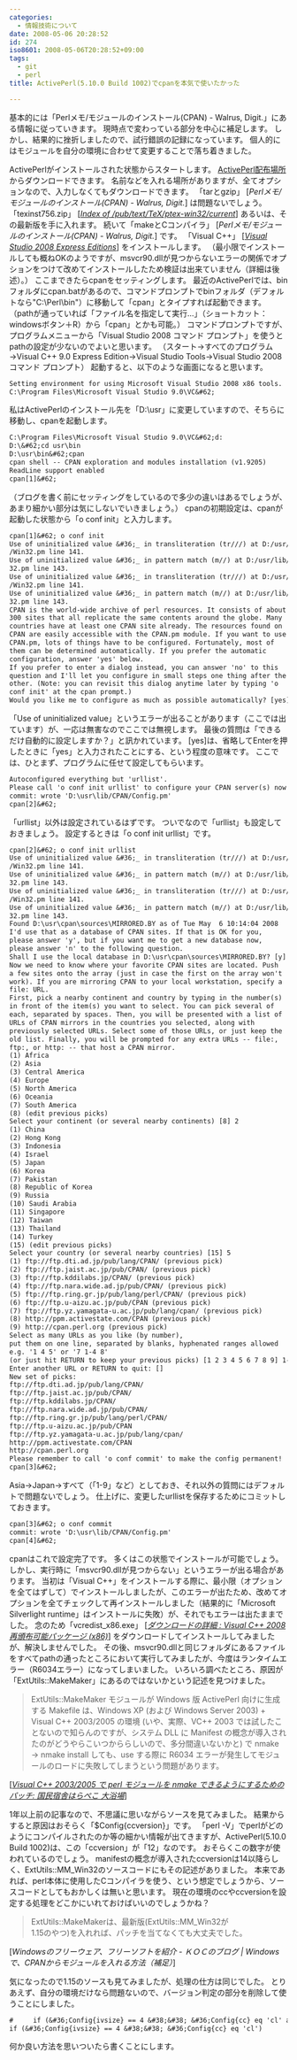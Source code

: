 ```yaml
---
categories:
  - 情報技術について
date: 2008-05-06 20:28:52
id: 274
iso8601: 2008-05-06T20:28:52+09:00
tags:
  - git
  - perl
title: ActivePerl(5.10.0 Build 1002)でcpanを本気で使いたかった

---
```


<p>基本的には「Perlメモ/モジュールのインストール(CPAN) - Walrus, Digit.」にある情報に従っていきます。
現時点で変わっている部分を中心に補足します。
しかし、結果的に挫折しましたので、試行錯誤の記録になっています。
個人的にはモジュールを自分の環境に合わせて変更することで落ち着きました。</p>

<p>
ActivePerlがインストールされた状態からスタートします。
<a href="http://www.activestate.com/activeperl/downloads">ActivePerl配布場所</a>からダウンロードできます。
名前などを入れる場所がありますが、全てオプションなので、入力しなくてもダウンロードできます。
「<quote>tarとgzip</quote>」 [<cite title="Source: Perlメモ/モジュールのインストール(CPAN) - Walrus, Digit.; Accessed Date: 5/6/2008">Perlメモ/モジュールのインストール(CPAN) - Walrus, Digit.</cite>] は問題ないでしょう。
「<quote>texinst756.zip</quote>」 [<cite title="Source: Index of /pub/text/TeX/ptex-win32/current; Accessed Date: 5/6/2008"><a href="http://www.ring.gr.jp/pub/text/TeX/ptex-win32/current/">Index of /pub/text/TeX/ptex-win32/current</a></cite>] あるいは、その最新版を手に入れます。
続いて「<quote>makeとCコンパイラ</quote>」 [<cite title="Source: Perlメモ/モジュールのインストール(CPAN) - Walrus, Digit.; Accessed Date: 5/6/2008">Perlメモ/モジュールのインストール(CPAN) - Walrus, Digit.</cite>] です。
「<quote>Visual C++</quote>」 [<cite title="Source: Visual Studio 2008 Express Editions; Accessed Date: 5/6/2008"><a href="http://www.microsoft.com/ja-jp/dev/express/default.aspx">Visual Studio 2008 Express Editions</a></cite>] をインストールします。
（最小限でインストールしても概ねOKのようですが、msvcr90.dllが見つからないエラーの関係でオプションをつけて改めてインストールしたため検証は出来ていません（詳細は後述）。）
ここまできたらcpanをセッティングします。
最近のActivePerlでは、binフォルダにcpan.batがあるので、コマンドプロンプトでbinフォルダ（デフォルトなら"C:&#92;Perl&#92;bin"）に移動して「cpan」とタイプすれば起動できます。
（pathが通っていれば「ファイル名を指定して実行...」（ショートカット：windowsボタン＋R）から「cpan」とかも可能。）
コマンドプロンプトですが、プログラムメニューから「Visual Studio 2008 コマンド プロンプト」を使うとpathの設定が少ないのでよいと思います。
（スタート→すべてのプログラム→Visual C++ 9.0 Express Edition→Visual Studio Tools→Visual Studio 2008 コマンド プロンプト）
起動すると、以下のような画面になると思います。</p>

```default
Setting environment for using Microsoft Visual Studio 2008 x86 tools.
C:\Program Files\Microsoft Visual Studio 9.0\VC&#62;
```

<p>私はActivePerlのインストール先を「D:&#92;usr」に変更していますので、そちらに移動し、cpanを起動します。</p>

```default
C:\Program Files\Microsoft Visual Studio 9.0\VC&#62;d:
D:\&#62;cd usr\bin
D:\usr\bin&#62;cpan
cpan shell -- CPAN exploration and modules installation (v1.9205)
ReadLine support enabled
cpan[1]&#62;
```

<p>（ブログを書く前にセッティングをしているので多少の違いはあるでしょうが、あまり細かい部分は気にしないでいきましょう。）
cpanの初期設定は、cpanが起動した状態から「o conf init」と入力します。</p>

```default
cpan[1]&#62; o conf init
Use of uninitialized value &#36;_ in transliteration (tr///) at D:/usr/lib/File/Spec
/Win32.pm line 141.
Use of uninitialized value &#36;_ in pattern match (m//) at D:/usr/lib/File/Spec/Win
32.pm line 143.
Use of uninitialized value &#36;_ in transliteration (tr///) at D:/usr/lib/File/Spec
/Win32.pm line 141.
Use of uninitialized value &#36;_ in pattern match (m//) at D:/usr/lib/File/Spec/Win
32.pm line 143.
CPAN is the world-wide archive of perl resources. It consists of about
300 sites that all replicate the same contents around the globe. Many
countries have at least one CPAN site already. The resources found on
CPAN are easily accessible with the CPAN.pm module. If you want to use
CPAN.pm, lots of things have to be configured. Fortunately, most of
them can be determined automatically. If you prefer the automatic
configuration, answer 'yes' below.
If you prefer to enter a dialog instead, you can answer 'no' to this
question and I'll let you configure in small steps one thing after the
other. (Note: you can revisit this dialog anytime later by typing 'o
conf init' at the cpan prompt.)
Would you like me to configure as much as possible automatically? [yes]
```

<p>「Use of uninitialized value」というエラーが出ることがあります（ここでは出ています）が、一応は無害なのでここでは無視します。
最後の質問は「できるだけ自動的に設定しますか？」と訊かれています。
[yes]は、省略してEnterを押したときに「yes」と入力されたことにする、という程度の意味です。
ここでは、ひとまず、プログラムに任せて設定してもらいます。</p>

```default
Autoconfigured everything but 'urllist'.
Please call 'o conf init urllist' to configure your CPAN server(s) now!
commit: wrote 'D:\usr\lib/CPAN/Config.pm'
cpan[2]&#62;
```

<p>「urllist」以外は設定されているはずです。
ついでなので「urllist」も設定しておきましょう。
設定するときは「o conf init urllist」です。</p>

```default
cpan[2]&#62; o conf init urllist
Use of uninitialized value &#36;_ in transliteration (tr///) at D:/usr/lib/File/Spec
/Win32.pm line 141.
Use of uninitialized value &#36;_ in pattern match (m//) at D:/usr/lib/File/Spec/Win
32.pm line 143.
Use of uninitialized value &#36;_ in transliteration (tr///) at D:/usr/lib/File/Spec
/Win32.pm line 141.
Use of uninitialized value &#36;_ in pattern match (m//) at D:/usr/lib/File/Spec/Win
32.pm line 143.
Found D:\usr\cpan\sources\MIRRORED.BY as of Tue May  6 10:14:04 2008
I'd use that as a database of CPAN sites. If that is OK for you,
please answer 'y', but if you want me to get a new database now,
please answer 'n' to the following question.
Shall I use the local database in D:\usr\cpan\sources\MIRRORED.BY? [y]
Now we need to know where your favorite CPAN sites are located. Push
a few sites onto the array (just in case the first on the array won't
work). If you are mirroring CPAN to your local workstation, specify a
file: URL.
First, pick a nearby continent and country by typing in the number(s)
in front of the item(s) you want to select. You can pick several of
each, separated by spaces. Then, you will be presented with a list of
URLs of CPAN mirrors in the countries you selected, along with
previously selected URLs. Select some of those URLs, or just keep the
old list. Finally, you will be prompted for any extra URLs -- file:,
ftp:, or http: -- that host a CPAN mirror.
(1) Africa
(2) Asia
(3) Central America
(4) Europe
(5) North America
(6) Oceania
(7) South America
(8) (edit previous picks)
Select your continent (or several nearby continents) [8] 2
(1) China
(2) Hong Kong
(3) Indonesia
(4) Israel
(5) Japan
(6) Korea
(7) Pakistan
(8) Republic of Korea
(9) Russia
(10) Saudi Arabia
(11) Singapore
(12) Taiwan
(13) Thailand
(14) Turkey
(15) (edit previous picks)
Select your country (or several nearby countries) [15] 5
(1) ftp://ftp.dti.ad.jp/pub/lang/CPAN/ (previous pick)
(2) ftp://ftp.jaist.ac.jp/pub/CPAN/ (previous pick)
(3) ftp://ftp.kddilabs.jp/CPAN/ (previous pick)
(4) ftp://ftp.nara.wide.ad.jp/pub/CPAN/ (previous pick)
(5) ftp://ftp.ring.gr.jp/pub/lang/perl/CPAN/ (previous pick)
(6) ftp://ftp.u-aizu.ac.jp/pub/CPAN (previous pick)
(7) ftp://ftp.yz.yamagata-u.ac.jp/pub/lang/cpan/ (previous pick)
(8) http://ppm.activestate.com/CPAN (previous pick)
(9) http://cpan.perl.org (previous pick)
Select as many URLs as you like (by number),
put them on one line, separated by blanks, hyphenated ranges allowed
e.g. '1 4 5' or '7 1-4 8'
(or just hit RETURN to keep your previous picks) [1 2 3 4 5 6 7 8 9] 1-9
Enter another URL or RETURN to quit: []
New set of picks:
ftp://ftp.dti.ad.jp/pub/lang/CPAN/
ftp://ftp.jaist.ac.jp/pub/CPAN/
ftp://ftp.kddilabs.jp/CPAN/
ftp://ftp.nara.wide.ad.jp/pub/CPAN/
ftp://ftp.ring.gr.jp/pub/lang/perl/CPAN/
ftp://ftp.u-aizu.ac.jp/pub/CPAN
ftp://ftp.yz.yamagata-u.ac.jp/pub/lang/cpan/
http://ppm.activestate.com/CPAN
http://cpan.perl.org
Please remember to call 'o conf commit' to make the config permanent!
cpan[3]&#62;
```

<p>Asia→Japan→すべて（「1-9」など）としておき、それ以外の質問にはデフォルトで問題ないでしょう。
仕上げに、変更したurllistを保存するためにコミットしておきます。</p>

```default
cpan[3]&#62; o conf commit
commit: wrote 'D:\usr\lib/CPAN/Config.pm'
cpan[4]&#62;
```

<p>cpanはこれで設定完了です。
多くはこの状態でインストールが可能でしょう。
しかし、実行時に「msvcr90.dllが見つからない」というエラーが出る場合があります。
当初は「Visual C++」をインストールする際に、最小限（オプションを全てはずして）でインストールしましたが、このエラーが出たため、改めてオプションを全てチェックして再インストールしました（結果的に「Microsoft Silverlight runtime」はインストールに失敗）が、それでもエラーは出たままでした。
念のため「<quote>vcredist_x86.exe</quote>」 [<cite title="Source: ダウンロードの詳細 : Visual C++ 2008 再頒布可能パッケージ (x86); Accessed Date: 5/6/2008"><a href="http://www.microsoft.com/ja-jp/download/details.aspx?id=29">ダウンロードの詳細 : Visual C++ 2008 再頒布可能パッケージ (x86)</a></cite>] をダウンロードしてインストールしてみましたが、解決しませんでした。
その後、msvcr90.dllと同じフォルダにあるファイルをすべてpathの通ったところにおいて実行してみましたが、今度はランタイムエラー（R6034エラー）になってしまいました。
いろいろ調べたところ、原因が「ExtUtils::MakeMaker」にあるのではないかという記述を見つけました。</p>

<blockquote cite="http://harapeko.asablo.jp/blog/2006/12/21/1041020" title="Source: Visual C++ 2003/2005 で perl モジュールを nmake できるようにするためのパッチ: 国民宿舎はらぺこ 大浴場; Accessed Date: 5/6/2008" class="blockquote"><p>ExtUtils::MakeMaker モジュールが Windows 版 ActivePerl 向けに生成する Makefile は、Windows XP (および Windows Server 2003) + Visual C++ 2003/2005 の環境 (いや、実際、VC++ 2003 では試したことないので知らんのですが、システム DLL に Manifest の概念が導入されたのがどうやらこいつかららしいので、多分間違いないかと) で nmake → nmake install しても、use する際に R6034 エラーが発生してモジュールのロードに失敗してしまうという問題があります。</p></blockquote>

<div class="cite"> [<cite><a href="http://harapeko.asablo.jp/blog/2006/12/21/1041020">Visual C++ 2003/2005 で perl モジュールを nmake できるようにするためのパッチ: 国民宿舎はらぺこ 大浴場</a></cite>] </div>

<p>1年以上前の記事なので、不思議に思いながらソースを見てみました。
結果からすると原因はおそらく「$Config{ccversion}」です。
「perl -V」でperlがどのようにコンパイルされたのか等の細かい情報が出てきますが、ActivePerl(5.10.0 Build 1002)は、この「ccversion」が「12」なのです。
おそらくこの数字が使われているのでしょう。
manifestの概念が導入されたccversionは14以降らしく、ExtUtils::MM_Win32のソースコードにもその記述がありました。
本来であれば、perl本体に使用したCコンパイラを使う、という想定でしょうから、ソースコードとしてもおかしくは無いと思います。
現在の環境のccやccversionを設定する処理をどこかにいれておけばいいのでしょうかね？</p>

<blockquote cite="http://blog.ko-c.jp/?eid=662980" title="Source: Windowsのフリーウェア、フリーソフトを紹介 - ＫＯＣのブログ | Windowsで、CPANからモジュールを入れる方法（補足）; Accessed Date: 5/6/2008" class="blockquote"><p>ExtUtils::MakeMakerは、最新版(ExtUtils::MM_Win32が
<br>1.15のやつ)を入れれば、パッチを当てなくても大丈夫でした。</p></blockquote>

<div class="cite"> [<cite>Windowsのフリーウェア、フリーソフトを紹介 - ＫＯＣのブログ | Windowsで、CPANからモジュールを入れる方法（補足）</cite>] </div>

<p>気になったので1.15のソースも見てみましたが、処理の仕方は同じでした。
とりあえず、自分の環境だけなら問題ないので、バージョン判定の部分を削除して使うことにしました。</p>

```default
#     if (&#36;Config{ivsize} == 4 &#38;&#38; &#36;Config{cc} eq 'cl' and &#36;Config{ccversion} =~ /^(\d+)/ and &#36;1 &#62;= 14)
if (&#36;Config{ivsize} == 4 &#38;&#38; &#36;Config{cc} eq 'cl')
```

<p>何か良い方法を思いついたら書くことにします。</p>
    	